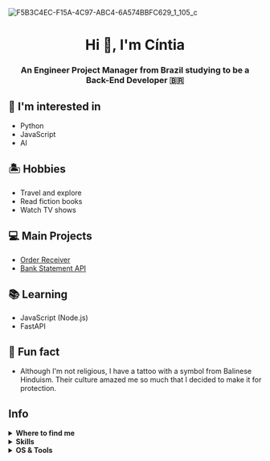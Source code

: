 
![F5B3C4EC-F15A-4C97-ABC4-6A574BBFC629_1_105_c](https://github.com/user-attachments/assets/8af0f54d-a932-425a-adf2-017cffb87882)

<h1 align="center">Hi 👋, I'm Cíntia </h1>
<h3 align="center"> An Engineer Project Manager from Brazil studying to be a Back-End Developer 🇧🇷 </h3>

## 💬 I'm interested in
- Python
- JavaScript
- AI

## 🏝️ Hobbies
- Travel and explore
- Read fiction books
- Watch TV shows

## 💻 Main Projects
- [Order Receiver](https://github.com/cintiacab/orders_receiver_api)
- [Bank Statement API](https://github.com/cintiacab/bank_api)
  
## 📚 Learning
- JavaScript (Node.js)
- FastAPI
  
## 🤪 Fun fact
- Although I'm not religious, I have a tattoo with a symbol from Balinese Hinduism. Their culture amazed me so much that I decided to make it for protection.

## Info

</details>


<details>
  <summary><b>Where to find me</b></summary>

[![Github](https://img.shields.io/badge/-Github-181717?style=for-the-badge&logo=Github&logoColor=white)](https://github.com/cintiacab)
[![LinkedIn](https://img.shields.io/badge/-LinkedIn-0077B5?style=for-the-badge&logo=LinkedIn&logoColor=white)](https://www.linkedin.com/in/cintiacabral/)

</details>


<details>
  <summary><b>Skills</b></summary>

[![python](https://img.shields.io/badge/python-★★☆-lightgrey?labelColor=3776AB&logo=Python&style=for-the-badge&logoColor=white)](https://www.python.org/)
[![SQL](https://img.shields.io/badge/sql-★☆☆-lightgrey?labelColor=3097ba&logo=SQL&style=for-the-badge&logoColor=white)](https://www.python.org/)

[![SQLite](https://img.shields.io/badge/SQLite-★☆☆-lightgrey?labelColor=003B57&logo=SQLite&style=for-the-badge&logoColor=white)](https://www.sqlite.org/)
[![MySQL](https://img.shields.io/badge/MySQL-★☆☆-lightgrey?labelColor=00758F&logo=MySQL&style=for-the-badge&logoColor=white)](https://www.mysql.com/)
[![mongoDB](https://img.shields.io/badge/MongoDB-★☆☆-lightgrey?labelColor=47A248&logo=MongoDB&style=for-the-badge&logoColor=white)](https://www.mongodb.com/)
[![Redis](https://img.shields.io/badge/Redis-★☆☆-lightgrey?labelColor=B41717&logo=MySQL&style=for-the-badge&logoColor=white)](https://www.redis.io/)

[![bash](https://img.shields.io/badge/bash-★★★-lightgrey?labelColor=4EAA25&logo=GNU-Bash&style=for-the-badge&logoColor=white)](https://en.wikipedia.org/wiki/Bash_(Unix_shell))

[![html](https://img.shields.io/badge/html-★☆☆-lightgrey?labelColor=E34F26&logo=HTML5&style=for-the-badge&logoColor=white)](https://www.w3schools.com/html)
[![css](https://img.shields.io/badge/css-★☆☆-lightgrey?labelColor=1572B6&logo=CSS3&style=for-the-badge&logoColor=white)](https://www.w3schools.com/css)
[![javascript](https://img.shields.io/badge/javascript-★☆☆-lightgrey?labelColor=F7DF1E&logo=JavaScript&style=for-the-badge&logoColor=black)](https://www.w3schools.com/js)

</details>


<details>
  <summary><b>OS & Tools</b></summary>

![Mac_OS](https://img.shields.io/badge/-Mac_OS-999999?logo=Apple&style=for-the-badge&logoColor=white)

![VScode](https://img.shields.io/badge/-vscode-1DA1F2?logo=VScode&style=for-the-badge&logoColor=white)
![DBeaver](https://img.shields.io/badge/-dbeaver-66595C?logo=DBeaver&style=for-the-badge&logoColor=white)

![Git](https://img.shields.io/badge/-Git-F05032?logo=Git&style=for-the-badge&logoColor=white)
![Github](https://img.shields.io/badge/-Github-181717?logo=Github&style=for-the-badge&logoColor=white)
![Postman](https://img.shields.io/badge/-postman-F29111?logo=Postman&style=for-the-badge&logoColor=white)
![Docker](https://img.shields.io/badge/-docker-2496ED?logo=Docker&style=for-the-badge&logoColor=white)

![flask](https://img.shields.io/badge/-flask-000000?logo=Flask&style=for-the-badge&logoColor=white)
![FastAPI](https://img.shields.io/badge/-FastAPI-009688?logo=FastAPI&style=for-the-badge&logoColor=white)

</details>

